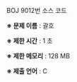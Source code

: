 BOJ 9012번 소스 코드

<b>※ 문제 이름</b> : 괄호

<b>※ 제한 시간</b> : 1 초

<b>※ 제한 메모리</b> : 128 MB

<b>※ 제출 언어</b> : C
